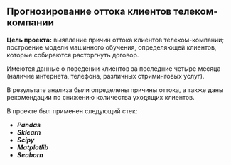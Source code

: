 ## Прогнозирование оттока клиентов телеком-компании

**Цель проекта:**  выявление причин оттока клиентов телеком-компании; построение модели машинного обучения, определяющей клиентов, которые собираются расторгнуть договор.

Имеются данные о поведении клиентов за последние четыре месяца (наличие интернета, телефона, различных стриминговых услуг). 

В результате анализа были определены причины оттока, а также даны рекомендации по снижению количества уходящих клиентов.

В проекте был применен следующий стек:
* **_Pandas_**
* **_Sklearn_**
* **_Scipy_**
* **_Matplotlib_**
* **_Seaborn_**
